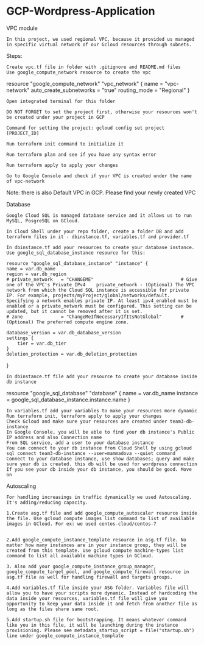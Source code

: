 # GCP-Wordpress-Application

VPC module

    In this project, we used regional VPC, because it provided us managed in specific virtual network of our Gcloud resources through subnets.

Steps:

    Create vpc.tf file in folder with .gitignore and README.md files
    Use google_compute_network resource to create the vpc

resource "google_compute_network" "vpc_network" {
   name = "vpc-network"
   auto_create_subnetworks = "true"
   routing_mode = "Regional"
}

    Open integrated terminal for this folder

    DO NOT FORGET to set the project first, otherwise your resources won't be created under your project in GCP

    Command for setting the project: gcloud config set project [PROJECT_ID]

    Run terraform init command to initialize it

    Run terraform plan and see if you have any syntax error

    Run terraform apply to apply your changes

    Go to Google Console and check if your VPC is created under the name of vpc-network

Note: there is also Default VPC in GCP. Please find your newly created VPC

Database

    Google Cloud SQL is managed database service and it allows us to run MySQL, PosgreSQL on GCloud.

    In Cloud Shell under your repo folder, create a folder DB and add terraform files in it - dbinstance.tf, variables.tf and provider.tf

    In dbinstance.tf add your resources to create your database instance. Use google_sql_database_instance resource for this:

    resource "google_sql_database_instance" "instance" {
	name = var.db_name
	region = var.db_region
	# private_network 	= "CHANGEME"								# Give one of the VPC's Private IPv4	private_network - (Optional) The VPC network from which the Cloud SQL instance is accessible for private IP. For example, projects/myProject/global/networks/default. Specifying a network enables private IP. At least ipv4_enabled must be enabled or a private_network must be configured. This setting can be updated, but it cannot be removed after it is set.
	# zone  			= "ChangeMeIfNecessaryIfItsNotGlobal" 		# (Optional) The preferred compute engine zone.

	database_version = var.db_database_version
	settings {
		tier = var.db_tier
	}
	deletion_protection = var.db_deletion_protection
}

    In dbinstance.tf file add your resource to create your database inside db instance

resource "google_sql_database" "database" {
	name = var.db_name
	instance = google_sql_database_instance.instance.name
}


    In variables.tf add your variables to make your resources more dynamic
    Run terraform init, terraform apply to apply your changes
    Check Gcloud and make sure your resources are created under team3-db-instance
    In Google Console, you will be able to find your db instance's Public IP address and also Connection name
    From SQL service, add a user to your database instance
    You can connect to your db instance from Cloud Shell by using gcloud sql connect team3-db-instance --user=mammadova --quiet command
    Connect to your database instance, use show databases; query and make sure your db is created. this db will be used for wordpress connection
    If you see your db inside your db instance, you should be good. Move on

Autoscaling

    For handling increasings in traffic dynamically we used Autoscaling. It's adding/reducing capacity.

    1.Create asg.tf file and add google_compute_autoscaler resource inside the file. Use gcloud compute images list command to list of available images in GCloud. For ex: we used centos-cloud/centos-7


    2.Add google_compute_instance_template resource in asg.tf file. No matter how many instances are in your instance group, they will be created from this template. Use gcloud compute machine-types list command to list all available machine types in GCloud.

    3. Also add your google_compute_instance_group_manager, google_compute_target_pool, and google_compute_firewall resource in asg.tf file as well for handling firewall and targets groups.

    4.Add variables.tf file inside your ASG folder. Variables file will allow you to have your scripts more dynamic. Instead of hardcoding the data inside your resources, variables.tf file will give you opportunity to keep your data inside it and fetch from another file as long as the files share same root.
    
    5.Add startup.sh file for bootstrapping. It means whatever command like you in this file, it will be launching during the instance provisioning. Please see metadata_startup_script = file("startup.sh") line under google_compute_instance_template